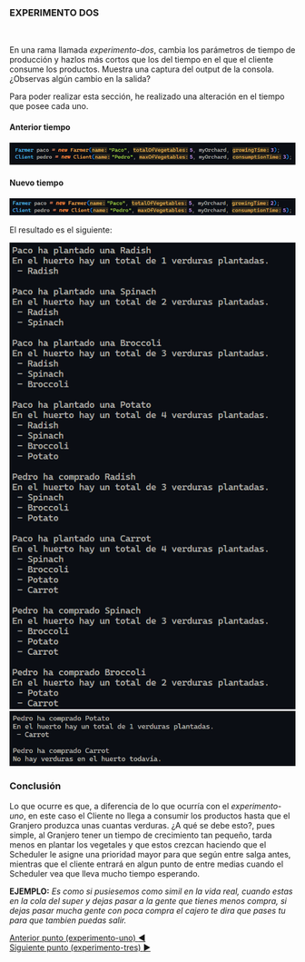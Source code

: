 ### EXPERIMENTO DOS

<br/>

<p>En una rama llamada <i>experimento-dos</i>, cambia los parámetros de tiempo de producción y hazlos más cortos que los del tiempo en el que el cliente consume los productos. Muestra una captura del output de la consola. ¿Observas algún cambio en la salida?<p>

Para poder realizar esta sección, he realizado una alteración en el tiempo que posee cada uno.

<h4>Anterior tiempo</h4>

<img src="https://github.com/mochyfm/P1UD2_SimulacionDeHuertos/blob/experimento-dos/imgs/oldTime.png" alt="Anterior Tiempo" />

<h4>Nuevo tiempo</h4>

<img src="https://github.com/mochyfm/P1UD2_SimulacionDeHuertos/blob/experimento-dos/imgs/newTime.png" alt="Nuevo Tiempo" />

<p>El resultado es el siguiente: </p>

<img src="https://github.com/mochyfm/P1UD2_SimulacionDeHuertos/blob/experimento-dos/imgs/consoleOutput_1.png" alt="Resultado de la consola 1." />

<img src="https://github.com/mochyfm/P1UD2_SimulacionDeHuertos/blob/experimento-dos/imgs/consoleOutput_2.png" alt="Resultado de la consola 2." />

<h3> Conclusión </h3>

<p>Lo que ocurre es que, a diferencia de lo que ocurría con el <i>experimento-uno</i>, en este caso el Cliente no llega a consumir los productos hasta que el Granjero produzca unas cuantas verduras. ¿A qué se debe esto?, pues simple, al Granjero tener un tiempo de crecimiento tan pequeño, tarda menos en plantar los vegetales y que estos crezcan haciendo que el Scheduler le asigne una prioridad mayor para que según entre salga antes, mientras que el cliente entrará en algun punto de entre medias cuando el Scheduler vea que lleva mucho tiempo esperando. </p>

<b>EJEMPLO:</b><i> Es como si pusiesemos como simil en la vida real, cuando estas en la cola del super y dejas pasar a la gente que tienes menos compra, si dejas pasar mucha gente con poca compra el cajero te dira que pases tu para que tambien puedas salir.</i>

[Anterior punto (experimento-uno) :arrow_backward:](https://github.com/mochyfm/P1UD2_SimulacionDeHuertos/tree/experimento-uno) <br/>
[Siguiente punto (experimento-tres) :arrow_forward:](https://github.com/mochyfm/P1UD2_SimulacionDeHuertos/tree/experimento-tres) 